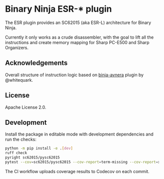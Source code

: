 # Binary Ninja ESR-* plugin

The ESR plugin provides an SC62015 (aka ESR-L) architecture for Binary Ninja.

Currently it only works as a crude disassembler, with the goal to lift all the
instructions and create memory mapping for Sharp PC-E500 and Sharp Organizers.

## Acknowledgements

Overall structure of instruction logic based on
[binja-avnera](https://github.com/whitequark/binja-avnera) plugin by
@whitequark.

## License

Apache License 2.0.

## Development

Install the package in editable mode with development dependencies and run the
checks:

```bash
python -m pip install -e .[dev]
ruff check
pyright sc62015/pysc62015
pytest --cov=sc62015/pysc62015 --cov-report=term-missing --cov-report=xml
```

The CI workflow uploads coverage results to Codecov on each commit.
